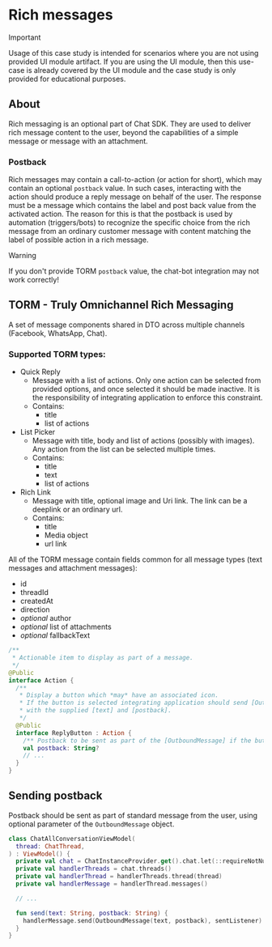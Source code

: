 # Rich messages

> [!IMPORTANT]
> Usage of this case study is intended for scenarios where you are not using provided UI module artifact.
> If you are using the UI module, then this use-case is already covered by the UI module and the case study
> is only provided for educational purposes.

## About
Rich messaging is an optional part of Chat SDK. They are used to deliver rich message content to the user,
beyond the capabilities of a simple message or message with an attachment.

### Postback
Rich messages may contain a call-to-action (or action for short), which may contain
an optional `postback` value.
In such cases, interacting with the action should produce a reply message on behalf of the user.
The response must be a message which contains the label and post back value from the activated action.
The reason for this is that the postback is used by automation (triggers/bots) to recognize the specific choice from the rich message from
an ordinary customer message with content matching the label of possible action in a rich message.

> [!WARNING]
> If you don't provide TORM `postback` value, the chat-bot integration may not work correctly!

## TORM - Truly Omnichannel Rich Messaging
A set of message components shared in DTO across multiple channels (Facebook, WhatsApp, Chat).

### Supported TORM types:

* Quick Reply
  - Message with a list of actions. Only one action can be selected from provided options, and once selected it should be made inactive. It is the responsibility of integrating application to enforce this constraint.
  - Contains:
    - title
    - list of actions
* List Picker
  - Message with title, body and list of actions (possibly with images). Any action from the list can be selected multiple times.
  - Contains:
    - title
    - text
    - list of actions
* Rich Link
  - Message with title, optional image and Uri link. The link can be a deeplink or an ordinary url.
  - Contains:
    - title
    - Media object
    - url link

All of the TORM message contain fields common for all message types (text messages and attachment messages):
- id
- threadId
- createdAt
- direction
- _optional_ author
- _optional_ list of attachments
- _optional_ fallbackText

```kotlin
/**
 * Actionable item to display as part of a message.
 */
@Public
interface Action {
  /**
   * Display a button which *may* have an associated icon.
   * If the button is selected integrating application should send [OutboundMessage]
   * with the supplied [text] and [postback].
   */
  @Public
  interface ReplyButton : Action {
    /** Postback to be sent as part of the [OutboundMessage] if the button is selected. */
    val postback: String?
    // ...
  }
}
```

## Sending postback
Postback should be sent as part of standard message from the user, using optional parameter of the `OutboundMessage` object.

```kotlin
class ChatAllConversationViewModel(
  thread: ChatThread,
) : ViewModel() {
  private val chat = ChatInstanceProvider.get().chat.let(::requireNotNull)
  private val handlerThreads = chat.threads()
  private val handlerThread = handlerThreads.thread(thread)
  private val handlerMessage = handlerThread.messages()

  // ...

  fun send(text: String, postback: String) {
    handlerMessage.send(OutboundMessage(text, postback), sentListener)
  }
}
```
